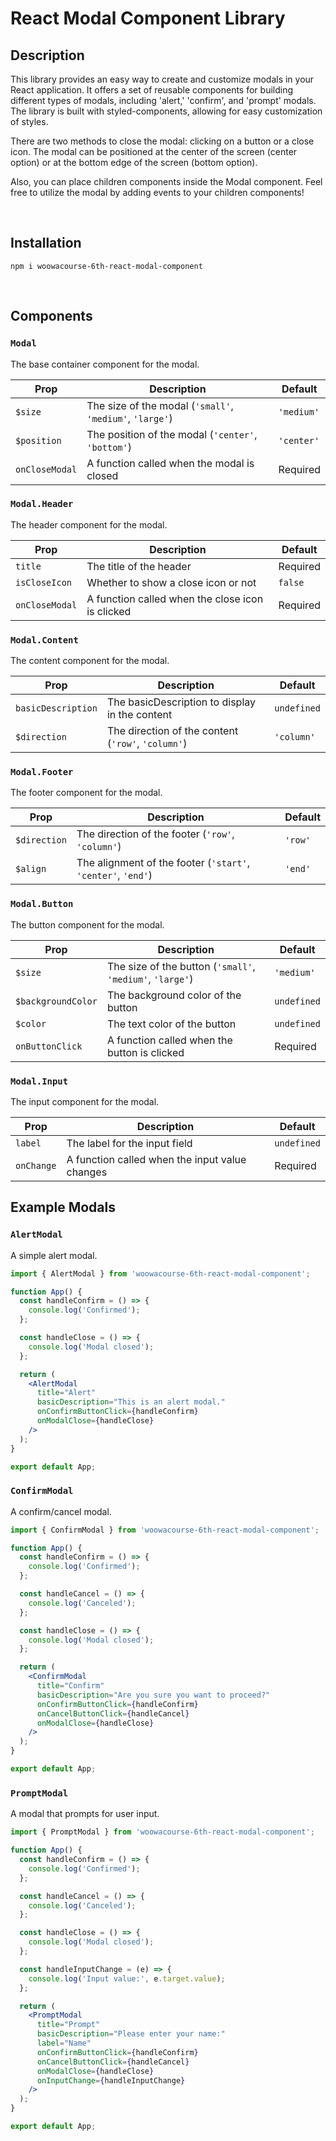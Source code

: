 # React Modal Component Library

## Description

This library provides an easy way to create and customize modals in your React application. It offers a set of reusable components for building different types of modals, including 'alert,' 'confirm', and 'prompt' modals. The library is built with styled-components, allowing for easy customization of styles.

There are two methods to close the modal: clicking on a button or a close icon. The modal can be positioned at the center of the screen (center option) or at the bottom edge of the screen (bottom option).

Also, you can place children components inside the Modal component. Feel free to utilize the modal by adding events to your children components!

<br />

## Installation

```
npm i woowacourse-6th-react-modal-component
```

<br />

## Components

### `Modal`

The base container component for the modal.

| Prop           | Description                                              | Default    |
| -------------- | -------------------------------------------------------- | ---------- |
| `$size`        | The size of the modal (`'small'`, `'medium'`, `'large'`) | `'medium'` |
| `$position`    | The position of the modal (`'center'`, `'bottom'`)       | `'center'` |
| `onCloseModal` | A function called when the modal is closed               | Required   |

### `Modal.Header`

The header component for the modal.

| Prop           | Description                                      | Default  |
| -------------- | ------------------------------------------------ | -------- |
| `title`        | The title of the header                          | Required |
| `isCloseIcon`  | Whether to show a close icon or not              | `false`  |
| `onCloseModal` | A function called when the close icon is clicked | Required |

### `Modal.Content`

The content component for the modal.

| Prop               | Description                                        | Default     |
| ------------------ | -------------------------------------------------- | ----------- |
| `basicDescription` | The basicDescription to display in the content     | `undefined` |
| `$direction`       | The direction of the content (`'row'`, `'column'`) | `'column'`  |

### `Modal.Footer`

The footer component for the modal.

| Prop         | Description                                                  | Default |
| ------------ | ------------------------------------------------------------ | ------- |
| `$direction` | The direction of the footer (`'row'`, `'column'`)            | `'row'` |
| `$align`     | The alignment of the footer (`'start'`, `'center'`, `'end'`) | `'end'` |

### `Modal.Button`

The button component for the modal.

| Prop               | Description                                               | Default     |
| ------------------ | --------------------------------------------------------- | ----------- |
| `$size`            | The size of the button (`'small'`, `'medium'`, `'large'`) | `'medium'`  |
| `$backgroundColor` | The background color of the button                        | `undefined` |
| `$color`           | The text color of the button                              | `undefined` |
| `onButtonClick`    | A function called when the button is clicked              | Required    |

### `Modal.Input`

The input component for the modal.

| Prop       | Description                                    | Default     |
| ---------- | ---------------------------------------------- | ----------- |
| `label`    | The label for the input field                  | `undefined` |
| `onChange` | A function called when the input value changes | Required    |

## Example Modals

### `AlertModal`

A simple alert modal.

```jsx
import { AlertModal } from 'woowacourse-6th-react-modal-component';

function App() {
  const handleConfirm = () => {
    console.log('Confirmed');
  };

  const handleClose = () => {
    console.log('Modal closed');
  };

  return (
    <AlertModal
      title="Alert"
      basicDescription="This is an alert modal."
      onConfirmButtonClick={handleConfirm}
      onModalClose={handleClose}
    />
  );
}

export default App;
```

### `ConfirmModal`

A confirm/cancel modal.

```jsx
import { ConfirmModal } from 'woowacourse-6th-react-modal-component';

function App() {
  const handleConfirm = () => {
    console.log('Confirmed');
  };

  const handleCancel = () => {
    console.log('Canceled');
  };

  const handleClose = () => {
    console.log('Modal closed');
  };

  return (
    <ConfirmModal
      title="Confirm"
      basicDescription="Are you sure you want to proceed?"
      onConfirmButtonClick={handleConfirm}
      onCancelButtonClick={handleCancel}
      onModalClose={handleClose}
    />
  );
}

export default App;
```

### `PromptModal`

A modal that prompts for user input.

```jsx
import { PromptModal } from 'woowacourse-6th-react-modal-component';

function App() {
  const handleConfirm = () => {
    console.log('Confirmed');
  };

  const handleCancel = () => {
    console.log('Canceled');
  };

  const handleClose = () => {
    console.log('Modal closed');
  };

  const handleInputChange = (e) => {
    console.log('Input value:', e.target.value);
  };

  return (
    <PromptModal
      title="Prompt"
      basicDescription="Please enter your name:"
      label="Name"
      onConfirmButtonClick={handleConfirm}
      onCancelButtonClick={handleCancel}
      onModalClose={handleClose}
      onInputChange={handleInputChange}
    />
  );
}

export default App;
```
